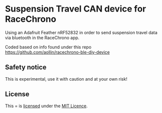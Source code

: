 # Suspension Travel CAN device for RaceChrono
Using an Adafruit Feather nRF52832 in order to send suspension travel data via
bluetooth in the RaceChrono app.

Coded based on info found under this repo https://github.com/aollin/racechrono-ble-diy-device

## Safety notice
This is experimental, use it with caution and at your own risk!

## License
This = is [licensed](LICENSE) under the [MIT Licence](http://en.wikipedia.org/wiki/MIT_License).
